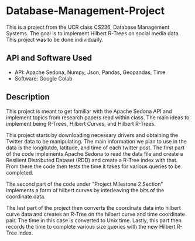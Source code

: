# Database-Management-Project
This is a project from the UCR class CS236, Database Management Systems. The goal is to implement Hilbert R-Trees on social media data. This project was to be done individually.

## API and Software Used
- API: Apache Sedona, Numpy, Json, Pandas, Geopandas, Time
- Software: Google Colab

## Description
This project is meant to get familiar with the Apache Sedona API and implement topics from research papers read within class. The main ideas to implement being R-Trees, Hilbert Curves, and Hilbert R-Trees.

This project starts by downloading necessary drivers and obtaining the Twitter data to be manipulating. The main information we plan to use in the data is the longitutde, latitude, and time of each twitter post. The first part of the code implements Apache Sedona to read the data file and create a Resilient Distributed Dataset (RDD) and create a R-Tree index with that. From there the code then tests the time it takes for various queries to be completed.

The second part of the code under "Project Milestone 2 Section" implements a form of hilbert curves by interleaving the bits of the coordinate data.

The last part of the project then converts the coordinate data into hilbert curve data and creates an R-Tree on the hilbert curve and time coordinate pair. The time in this case is converted to Unix time. Lastly, this part then records the time to complete various size queries with the new Hilbert R-Tree index.
